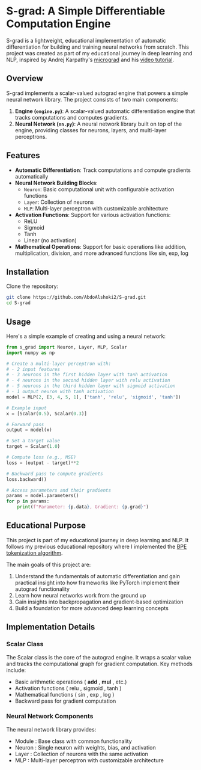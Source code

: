 # S-grad: A Simple Differentiable Computation Engine

S-grad is a lightweight, educational implementation of automatic differentiation for building and training neural networks from scratch. This project was created as part of my educational journey in deep learning and NLP, inspired by Andrej Karpathy's [micrograd](https://github.com/karpathy/micrograd/tree/master) and his [video tutorial](https://www.youtube.com/watch?v=VMj-3S1tku0).

## Overview

S-grad implements a scalar-valued autograd engine that powers a simple neural network library. The project consists of two main components:

1. **Engine (`engine.py`)**: A scalar-valued automatic differentiation engine that tracks computations and computes gradients.
2. **Neural Network (`nn.py`)**: A neural network library built on top of the engine, providing classes for neurons, layers, and multi-layer perceptrons.

## Features

- **Automatic Differentiation**: Track computations and compute gradients automatically
- **Neural Network Building Blocks**:
  - `Neuron`: Basic computational unit with configurable activation functions
  - `Layer`: Collection of neurons
  - `MLP`: Multi-layer perceptron with customizable architecture
- **Activation Functions**: Support for various activation functions:
  - ReLU
  - Sigmoid
  - Tanh
  - Linear (no activation)
- **Mathematical Operations**: Support for basic operations like addition, multiplication, division, and more advanced functions like sin, exp, log

## Installation

Clone the repository:

```bash
git clone https://github.com/AbdoAlshoki2/S-grad.git
cd S-grad
```
## Usage
Here's a simple example of creating and using a neural network:
```python
from s_grad import Neuron, Layer, MLP, Scalar
import numpy as np

# Create a multi-layer perceptron with:
# - 2 input features
# - 3 neurons in the first hidden layer with tanh activation
# - 4 neurons in the second hidden layer with relu activation
# - 5 neurons in the third hidden layer with sigmoid activation
# - 1 output neuron with tanh activation
model = MLP(2, [3, 4, 5, 1], ['tanh', 'relu', 'sigmoid', 'tanh'])

# Example input
x = [Scalar(0.5), Scalar(0.3)]

# Forward pass
output = model(x)

# Set a target value
target = Scalar(1.0)

# Compute loss (e.g., MSE)
loss = (output - target)**2

# Backward pass to compute gradients
loss.backward()

# Access parameters and their gradients
params = model.parameters()
for p in params:
    print(f"Parameter: {p.data}, Gradient: {p.grad}")
```

## Educational Purpose
This project is part of my educational journey in deep learning and NLP. It follows my previous educational repository where I implemented the [BPE tokenization algorithm](https://github.com/AbdoAlshoki2/Tokenizer-in-py).

The main goals of this project are:

1. Understand the fundamentals of automatic differentiation and gain practical insight into how frameworks like PyTorch implement their autograd functionality
2. Learn how neural networks work from the ground up
3. Gain insights into backpropagation and gradient-based optimization
4. Build a foundation for more advanced deep learning concepts

## Implementation Details
### Scalar Class
The Scalar class is the core of the autograd engine. It wraps a scalar value and tracks the computational graph for gradient computation. Key methods include:

- Basic arithmetic operations ( __add__ , __mul__ , etc.)
- Activation functions ( relu , sigmoid , tanh )
- Mathematical functions ( sin , exp , log )
- Backward pass for gradient computation

### Neural Network Components
The neural network library provides:

- Module : Base class with common functionality
- Neuron : Single neuron with weights, bias, and activation
- Layer : Collection of neurons with the same activation
- MLP : Multi-layer perceptron with customizable architecture